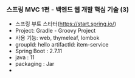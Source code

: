 ### 스프링 MVC 1편 - 백엔드 웹 개발 핵심 기술 (3)
- 스프링 부트 스타터(https://start.spring.io/)
- Project: Gradle - Groovy Project
- 사용 기능: web, thymeleaf, lombok
- groupId: hello artifactId: item-service
- Spring Boot : 2.7.11
- java : 11
- packaging : Jar
- 